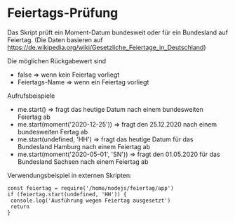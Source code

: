 # Feiertags-Prüfung

Das Skript prüft ein Moment-Datum bundesweit oder für ein Bundesland auf Feiertag.
(Die Daten basieren auf https://de.wikipedia.org/wiki/Gesetzliche_Feiertage_in_Deutschland)
 
Die möglichen Rückgabewert sind 
* false => wenn kein Feiertag vorliegt
* Feiertags-Name => wenn ein Feiertag vorliegt

Aufrufsbeispiele
* me.start() => fragt das heutige Datum nach einem bundesweiten Feiertag ab
* me.start(moment('2020-12-25')) => fragt den 25.12.2020 nach einem bundesweiten Fertag ab
* me.start(undefined, 'HH') => fragt das heutige Datum für das Bundesland Hamburg nach einem Feiertag ab
* me.start(moment('2020-05-01', 'SN')) => fragt den 01.05.2020 für das Bundesland Sachsen nach einem Feiertag ab
 
Verwendungsbeispiel in externen Skripten:

    const feiertag = require('/home/nodejs/feiertag/app')
    if (feiertag.start(undefined, 'HH')) {
     console.log('Ausführung wegen Feiertag ausgesetzt')
     return
    }
